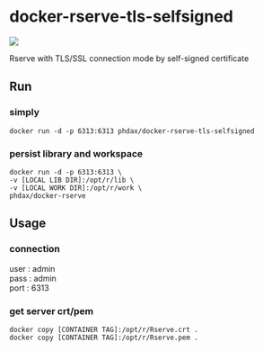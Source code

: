 docker-rserve-tls-selfsigned
=============

[![](https://images.microbadger.com/badges/version/phdax/docker-rserve-tls-selfsigned.svg)](http://microbadger.com/images/phdax/docker-rserve-tls-selfsigned)

Rserve with TLS/SSL connection mode by self-signed certificate

## Run
### simply
```
docker run -d -p 6313:6313 phdax/docker-rserve-tls-selfsigned
```
### persist library and workspace
```
docker run -d -p 6313:6313 \
-v [LOCAL LIB DIR]:/opt/r/lib \
-v [LOCAL WORK DIR]:/opt/r/work \
phdax/docker-rserve
```

## Usage
### connection
user : admin \
pass : admin \
port : 6313
### get server crt/pem
```
docker copy [CONTAINER TAG]:/opt/r/Rserve.crt .
docker copy [CONTAINER TAG]:/opt/r/Rserve.pem .
```